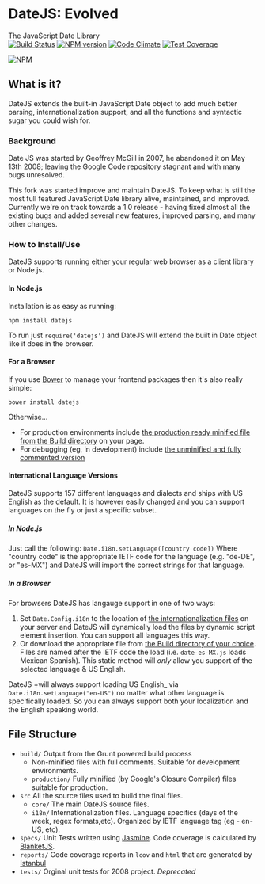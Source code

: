 # DateJS: Evolved
The JavaScript Date Library  
[![Build Status](https://travis-ci.org/abritinthebay/datejs.svg?branch=master)](https://travis-ci.org/abritinthebay/datejs)
[![NPM version](https://badge.fury.io/js/datejs.svg)](http://badge.fury.io/js/datejs)
[![Code Climate](https://codeclimate.com/github/abritinthebay/datejs.svg)](https://codeclimate.com/github/abritinthebay/datejs)
[![Test Coverage](https://codeclimate.com/github/abritinthebay/datejs/badges/coverage.svg)](https://codeclimate.com/github/abritinthebay/datejs)

[![NPM](https://nodei.co/npm/datejs.png?downloads=true&downloadRank=true)](https://nodei.co/npm/datejs/)
## What is it?
DateJS extends the built-in JavaScript Date object to add much better parsing, internationalization support, and all the functions and syntactic sugar you could wish for.
### Background 
Date JS was started by Geoffrey McGill in 2007, he abandoned it on May 13th 2008; leaving the Google Code repository stagnant and with many bugs unresolved. 

This fork was started improve and maintain DateJS. To keep what is still the most full featured JavaScript Date library alive, maintained, and improved. Currently we're on track towards a 1.0 release - having fixed almost all the existing bugs and added several new features, improved parsing, and many other changes.

### How to Install/Use
DateJS supports running either your regular web browser as a client library or Node.js.

#### In Node.js
Installation is as easy as running:

    npm install datejs
    
To run just `require('datejs')` and DateJS will extend the built in Date object like it does in the browser. 

#### For a Browser 
If you use [Bower](http://bower.io/) to manage your frontend packages then it's also really simple:

    bower install datejs

Otherwise...
 * For production environments include [the production ready minified file from the Build directory](https://github.com/abritinthebay/datejs/blob/master/build/production/date.min.js) on your page. 
 * For debugging (eg, in development) include [the unminified and fully commented version](https://github.com/abritinthebay/datejs/blob/master/build/date.js)

#### International Language Versions
DateJS supports 157 different languages and dialects and ships with US English as the default. It is however easily changed and you can support languages on the fly or just a specific subset.

##### In Node.js
Just call the following:
    `Date.i18n.setLanguage([country code])`
Where "country code" is the appropriate IETF code for the language (e.g. "de-DE", or "es-MX") and DateJS will import the correct strings for that language. 

##### In a Browser
For browsers DateJS has langauge support in one of two ways:
 1. Set `Date.Config.i18n` to the location of [the internationalization files](https://github.com/abritinthebay/datejs/blob/master/build/i18n/) on your server and DateJS will dynamically load the files by dynamic script element insertion. You can support all languages this way.
 2. Or download the appropriate file from [the Build directory of your choice](https://github.com/abritinthebay/datejs/blob/master/build/). Files are named after the IETF code the load (i.e. `date-es-MX.js` loads Mexican Spanish). This static method will _only_ allow you support of the selected language & US English.

DateJS +will always support loading US English_ via `Date.i18n.setLanguage("en-US")` no matter what other language is specifically loaded. So you can always support both your localization and the English speaking world.

## File Structure
* `build/` Output from the Grunt powered build process
    * Non-minified files with full comments. Suitable for development environments.
    * `production/` Fully minified (by Google's Closure Compiler) files suitable for production.  
*  `src` All the source files used to build the final files.
    * `core/` The main DateJS source files.
    * `i18n/` Internationalization files. Language specifics (days of the week, regex formats,etc). Organized by IETF language tag (eg - en-US, etc).
* `specs/` Unit Tests written using [Jasmine](http://pivotal.github.io/jasmine/). Code coverage is calculated by [BlanketJS](http://blanketjs.org/). 
* `reports/` Code coverage reports in `lcov` and `html` that are generated by [Istanbul](http://gotwarlost.github.io/istanbul/)
* `tests/` Orginal unit tests for 2008 project. *Deprecated*
